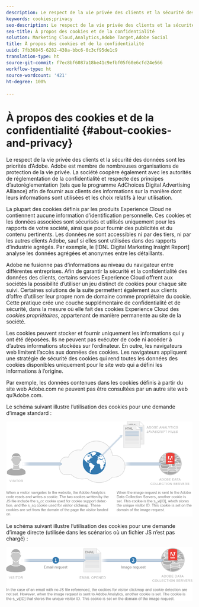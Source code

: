 ```yaml
---
description: Le respect de la vie privée des clients et la sécurité des données sont les priorités d’Adobe. Adobe est membre de nombreuses organisations de protection de la vie privée. La société coopère également avec les autorités de réglementation de la confidentialité et respecte des principes d’autoréglementation (tels que le programme AdChoices Digital Advertising Alliance) afin de fournir aux clients des informations sur la manière dont leurs informations sont utilisées et les choix relatifs à leur utilisation.
keywords: cookies;privacy
seo-description: Le respect de la vie privée des clients et la sécurité des données sont les priorités d’Adobe. Adobe est membre de nombreuses organisations de protection de la vie privée. La société coopère également avec les autorités de réglementation de la confidentialité et respecte des principes d’autoréglementation (tels que le programme AdChoices Digital Advertising Alliance) afin de fournir aux clients des informations sur la manière dont leurs informations sont utilisées et les choix relatifs à leur utilisation.
seo-title: À propos des cookies et de la confidentialité
solution: Marketing Cloud,Analytics,Adobe Target,Adobe Social
title: À propos des cookies et de la confidentialité
uuid: 7fb36845-6282-438a-bbc6-0c3cf95de1c9
translation-type: ht
source-git-commit: f7ec8bf6087a18be41c9efbf05f60e6cfd24e566
workflow-type: ht
source-wordcount: '421'
ht-degree: 100%

---
```



# À propos des cookies et de la confidentialité {#about-cookies-and-privacy}

Le respect de la vie privée des clients et la sécurité des données sont les priorités d’Adobe. Adobe est membre de nombreuses organisations de protection de la vie privée. La société coopère également avec les autorités de réglementation de la confidentialité et respecte des principes d’autoréglementation (tels que le programme AdChoices Digital Advertising Alliance) afin de fournir aux clients des informations sur la manière dont leurs informations sont utilisées et les choix relatifs à leur utilisation.

La plupart des cookies définis par les produits Experience Cloud ne contiennent aucune information d’identification personnelle. Ces cookies et les données associées sont sécurisés et utilisés uniquement pour les rapports de votre société, ainsi que pour fournir des publicités et du contenu pertinents. Les données ne sont accessibles ni par des tiers, ni par les autres clients Adobe, sauf si elles sont utilisées dans des rapports d’industrie agrégés. Par exemple, le [!DNL Digital Marketing Insight Report] analyse les données agrégées et anonymes entre les détaillants.

Adobe ne fusionne pas d’informations au niveau du navigateur entre différentes entreprises. Afin de garantir la sécurité et la confidentialité des données des clients, certains services Experience Cloud offrent aux sociétés la possibilité d’utiliser un jeu distinct de cookies pour chaque site suivi. Certaines solutions de la suite permettent également aux clients d’offre d’utiliser leur propre nom de domaine comme propriétaire du cookie. Cette pratique crée une couche supplémentaire de confidentialité et de sécurité, dans la mesure où elle fait des cookies Experience Cloud des *cookies propriétaires*, appartenant de manière permanente au site de la société.

Les cookies peuvent stocker et fournir uniquement les informations qui y ont été déposées. Ils ne peuvent pas exécuter de code ni accéder à d’autres informations stockées sur l’ordinateur. En outre, les navigateurs web limitent l’accès aux données des cookies. Les navigateurs appliquent une stratégie de sécurité des cookies qui rend toutes les données des cookies disponibles uniquement pour le site web qui a défini les informations à l’origine.

Par exemple, les données contenues dans les cookies définis à partir du site web Adobe.com ne peuvent pas être consultées par un autre site web qu’Adobe.com.

Le schéma suivant illustre l’utilisation des cookies pour une demande d’image standard :

![](assets/CookiesProcessGraphic-01.png)

Le schéma suivant illustre l’utilisation des cookies pour une demande d’image directe (utilisée dans les scénarios où un fichier JS n’est pas chargé) :

![](assets/CookiesProcessGraphic2.png)

